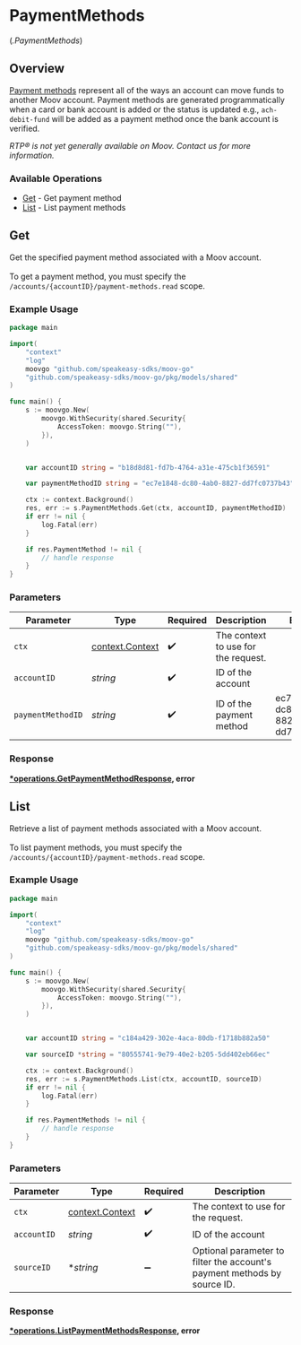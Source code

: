 # PaymentMethods
(*.PaymentMethods*)

## Overview

[Payment methods](https://docs.moov.io/guides/money-movement/payment-methods/) represent all of the ways an account can move funds to another Moov account. Payment methods are generated programmatically when a card or bank account is added or the status is updated e.g., `ach-debit-fund` will be added as a payment method once the bank account is verified.

<em>RTP® is not yet generally available on Moov. Contact us for more information.</em>


### Available Operations

* [Get](#get) - Get payment method
* [List](#list) - List payment methods

## Get

Get the specified payment method associated with a Moov account. <br><br> To get a payment method, you must specify the `/accounts/{accountID}/payment-methods.read` scope.

### Example Usage

```go
package main

import(
	"context"
	"log"
	moovgo "github.com/speakeasy-sdks/moov-go"
	"github.com/speakeasy-sdks/moov-go/pkg/models/shared"
)

func main() {
    s := moovgo.New(
        moovgo.WithSecurity(shared.Security{
            AccessToken: moovgo.String(""),
        }),
    )


    var accountID string = "b18d8d81-fd7b-4764-a31e-475cb1f36591"

    var paymentMethodID string = "ec7e1848-dc80-4ab0-8827-dd7fc0737b43"

    ctx := context.Background()
    res, err := s.PaymentMethods.Get(ctx, accountID, paymentMethodID)
    if err != nil {
        log.Fatal(err)
    }

    if res.PaymentMethod != nil {
        // handle response
    }
}
```

### Parameters

| Parameter                                             | Type                                                  | Required                                              | Description                                           | Example                                               |
| ----------------------------------------------------- | ----------------------------------------------------- | ----------------------------------------------------- | ----------------------------------------------------- | ----------------------------------------------------- |
| `ctx`                                                 | [context.Context](https://pkg.go.dev/context#Context) | :heavy_check_mark:                                    | The context to use for the request.                   |                                                       |
| `accountID`                                           | *string*                                              | :heavy_check_mark:                                    | ID of the account                                     |                                                       |
| `paymentMethodID`                                     | *string*                                              | :heavy_check_mark:                                    | ID of the payment method                              | ec7e1848-dc80-4ab0-8827-dd7fc0737b43                  |


### Response

**[*operations.GetPaymentMethodResponse](../../models/operations/getpaymentmethodresponse.md), error**


## List

Retrieve a list of payment methods associated with a Moov account. <br><br> To list payment methods, you must specify the `/accounts/{accountID}/payment-methods.read` scope.

### Example Usage

```go
package main

import(
	"context"
	"log"
	moovgo "github.com/speakeasy-sdks/moov-go"
	"github.com/speakeasy-sdks/moov-go/pkg/models/shared"
)

func main() {
    s := moovgo.New(
        moovgo.WithSecurity(shared.Security{
            AccessToken: moovgo.String(""),
        }),
    )


    var accountID string = "c184a429-302e-4aca-80db-f1718b882a50"

    var sourceID *string = "80555741-9e79-40e2-b205-5dd402eb66ec"

    ctx := context.Background()
    res, err := s.PaymentMethods.List(ctx, accountID, sourceID)
    if err != nil {
        log.Fatal(err)
    }

    if res.PaymentMethods != nil {
        // handle response
    }
}
```

### Parameters

| Parameter                                                                | Type                                                                     | Required                                                                 | Description                                                              |
| ------------------------------------------------------------------------ | ------------------------------------------------------------------------ | ------------------------------------------------------------------------ | ------------------------------------------------------------------------ |
| `ctx`                                                                    | [context.Context](https://pkg.go.dev/context#Context)                    | :heavy_check_mark:                                                       | The context to use for the request.                                      |
| `accountID`                                                              | *string*                                                                 | :heavy_check_mark:                                                       | ID of the account                                                        |
| `sourceID`                                                               | **string*                                                                | :heavy_minus_sign:                                                       | Optional parameter to filter the account's payment methods by source ID. |


### Response

**[*operations.ListPaymentMethodsResponse](../../models/operations/listpaymentmethodsresponse.md), error**

